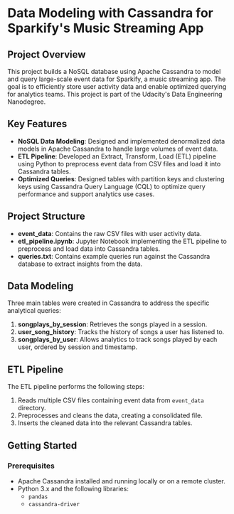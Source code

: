 # Data Modeling with Cassandra for Sparkify's Music Streaming App

## Project Overview

This project builds a NoSQL database using Apache Cassandra to model and query large-scale event data for Sparkify, a music streaming app. The goal is to efficiently store user activity data and enable optimized querying for analytics teams. This project is part of the Udacity's Data Engineering Nanodegree.

## Key Features

- **NoSQL Data Modeling**: Designed and implemented denormalized data models in Apache Cassandra to handle large volumes of event data.
- **ETL Pipeline**: Developed an Extract, Transform, Load (ETL) pipeline using Python to preprocess event data from CSV files and load it into Cassandra tables.
- **Optimized Queries**: Designed tables with partition keys and clustering keys using Cassandra Query Language (CQL) to optimize query performance and support analytics use cases.

## Project Structure

- **event_data**: Contains the raw CSV files with user activity data.
- **etl_pipeline.ipynb**: Jupyter Notebook implementing the ETL pipeline to preprocess and load data into Cassandra tables.
- **queries.txt**: Contains example queries run against the Cassandra database to extract insights from the data.

## Data Modeling

Three main tables were created in Cassandra to address the specific analytical queries:
1. **songplays_by_session**: Retrieves the songs played in a session.
2. **user_song_history**: Tracks the history of songs a user has listened to.
3. **songplays_by_user**: Allows analytics to track songs played by each user, ordered by session and timestamp.

## ETL Pipeline

The ETL pipeline performs the following steps:
1. Reads multiple CSV files containing event data from `event_data` directory.
2. Preprocesses and cleans the data, creating a consolidated file.
3. Inserts the cleaned data into the relevant Cassandra tables.

## Getting Started

### Prerequisites

- Apache Cassandra installed and running locally or on a remote cluster.
- Python 3.x and the following libraries:
  - `pandas`
  - `cassandra-driver`

